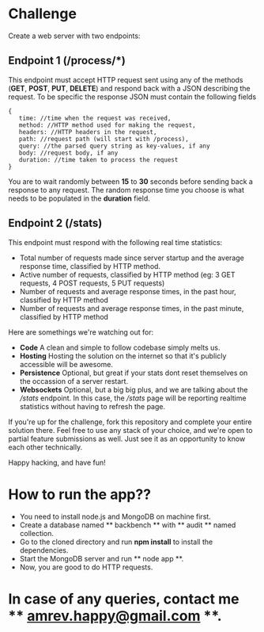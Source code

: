 # Challenge

Create a web server with two endpoints:

## Endpoint 1 (/process/*)
This endpoint must accept HTTP request sent using any of the methods (**GET**, **POST**, **PUT**, **DELETE**) and respond back with a JSON describing the request. To be specific the response JSON must contain the following fields
 
 ```
 {
    time: //time when the request was received,
    method: //HTTP method used for making the request,
    headers: //HTTP headers in the request,
    path: //request path (will start with /process),
    query: //the parsed query string as key-values, if any
    body: //request body, if any
    duration: //time taken to process the request
 }
 ```

You are to wait randomly between **15** to **30** seconds before sending back a response to any request. The random response time you choose is what needs to be populated in the **duration** field.

## Endpoint 2 (/stats)
This endpoint must respond with the following real time statistics:

  * Total number of requests made since server startup and the average response time, classified by HTTP method.
  * Active number of requests, classified by HTTP method (eg: 3 GET requests, 4 POST requests, 5 PUT requests)
  * Number of requests and average response times, in the past hour, classified by HTTP method
  * Number of requests and average response times, in the past minute, classified by HTTP method
 
Here are somethings we're watching out for:

  * **Code** A clean and simple to follow codebase simply melts us.
  * **Hosting** Hosting the solution on the internet so that it's publicly accessible will be awesome.
  * **Persistence** Optional, but great if your stats dont reset themselves on the occassion of a server restart.
  * **Websockets** Optional, but a big big plus, and we are talking about the */stats* endpoint. In this case, the */stats* page will be reporting realtime statistics without having to refresh the page.
  
If you're up for the challenge, fork this repository and complete your entire solution there. Feel free to use any stack of your choice, and we're open to partial feature submissions as well. Just see it as an opportunity to know each other technically.

Happy hacking, and have fun!


# How to run the app??

* You need to install node.js and MongoDB on machine first.
* Create a database named ** backbench ** with ** audit ** named collection.
* Go to the cloned directory and run **npm install** to install the dependencies.
* Start the MongoDB server and run ** node app **.
* Now, you are good to do HTTP requests.

# In case of any queries, contact me ** amrev.happy@gmail.com **.
